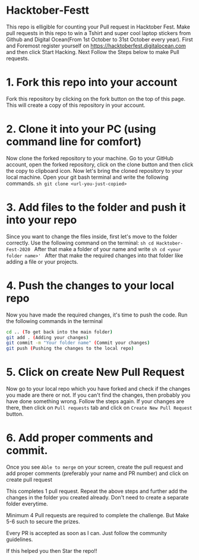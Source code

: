 # Hacktober-Festt
  This repo is elligible for counting your Pull request in Hacktober Fest.
  Make pull requests in this repo to win a Tshirt and super cool laptop stickers from Github and Digital Ocean(From 1st October to 31st October every year).
  First and Foremost register yourself on https://hacktoberfest.digitalocean.com and then click
  Start Hacking. Next Follow the Steps below to make Pull requests.
# 1. Fork this repo into your account
  Fork this repository by clicking on the fork button on the top of this page. This will create a copy of this repository in your account.
# 2. Clone it into your PC (using command line for comfort)
  Now clone the forked repository to your machine. Go to your GitHub account, open the forked repository, click on the clone button and then click the copy to clipboard icon.
  Now let's bring the cloned repository to your local machine. Open your git bash terminal and write the following commands.
  ```sh git clone <url-you-just-copied> ```
# 3. Add files to the folder and push it into your repo
  Since you want to change the files inside, first let's move to the folder correctly. Use the following command on the terminal:
  ```sh cd Hacktober-Fest-2020 ```
  After that make a folder of your name and write ```sh cd <your folder name>' ```
  After that make the required changes into that folder like adding a file or your projects.
# 4. Push the changes to your local repo
  Now you have made the required changes, it's time to push the code. Run the following commands in the terminal
  ```sh
  cd .. (To get back into the main folder)
  git add . (Adding your changes)
  git commit -m "Your folder name" (Commit your changes)
  git push (Pushing the changes to the local repo)
  ```
# 5. Click on create New Pull Request
  Now go to your local repo which you have forked and check if the changes you made are there or not. If you can't find the changes, then probably you have done something wrong.   Follow the steps again. If your changes are there, then click on `Pull requests` tab and click on `Create New Pull Request` button.
# 6. Add proper comments and commit.
  Once you see `Able to merge` on your screen, create the pull request and add proper comments (preferably your name and PR number) and click on create pull request 

This completes 1 pull request.
Repeat the above steps and further add the changes in the folder you created already. Don't need to create a separate folder everytime.

Minimum 4 Pull requests are required to complete the challenge.
But Make 5-6 such to secure the prizes.

Every PR is accepted as soon as I can. Just follow the community guidelines.

If this helped you then Star the repo!! 
